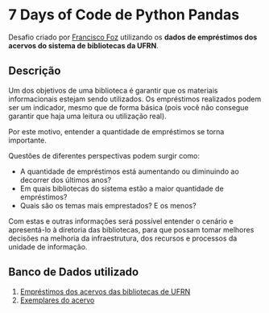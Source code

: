 # 7 Days of Code de Python Pandas

Desafio criado por [Francisco Foz](https://github.com/FranciscoFoz) utilizando os **dados de empréstimos dos acervos do sistema de bibliotecas da UFRN**.

## Descrição

Um dos objetivos de uma biblioteca é garantir que os materiais informacionais estejam sendo utilizados. Os empréstimos realizados podem ser um indicador, mesmo que de forma básica (pois você não consegue garantir que haja uma leitura ou utilização real).  
  
Por este motivo, entender a quantidade de empréstimos se torna importante.  
  
Questões de diferentes perspectivas podem surgir como:  
  

-   A quantidade de empréstimos está aumentando ou diminuindo ao decorrer dos últimos anos?
-   Em quais bibliotecas do sistema estão a maior quantidade de empréstimos?
-   Quais são os temas mais emprestados? E os menos?

  
Com estas e outras informações será possível entender o cenário e apresentá-lo à diretoria das bibliotecas, para que possam tomar melhores decisões na melhoria da infraestrutura, dos recursos e processos da unidade de informação.

## Banco de Dados utilizado

1.  [Empréstimos dos acervos das bibliotecas de UFRN](https://empresas.alura.com.br/e3t/Ctc/I8+113/d2z6gD04/MWBktDwyxlCN3lFL5L5mlbRW4gSXWJ58WwhzMLtlTb5kvg0W50kH_H6lZ3nrW1rBP-18NMR1hW2vm4My5j3FjzN1J3d42skh_YN9cVWrKzmWjcN3rWlPNw5w7jW2b0Bn86cv-B7W6zGjjT52S7lfW77tmJR3ZD8r6VZnP2G3YwVYqW5vb0z66S5K-7W5B32Y87hP_H3W2j1gs38qfSnNW8GlF3Z8Vvt49W2GdKBd8kJZMpW4XrVp12C97NMW4VsXNW4KxBLnW4Yw_g72VhjwZW3_vBpG8ZzP1yW6fTNmz3JFw4NW5z8dwQ8HCJ0DVgrT5S6_QGwsW2TLzhq85SXmJW6rB0jf1xLLt1W7z73ND5rHrLlW27n6TP1DPQ0NN6fdVnh5tqCPW51c2Qk2WRS-2W8FSF5c8crf37W4TSSLc45L87yW6jjxYY5yVtGsW5J_1812hbS0BN6Nn1WBzz4bkdNx3q004)
2.  [Exemplares do acervo](https://empresas.alura.com.br/e3t/Ctc/I8+113/d2z6gD04/MWBktDwyxlCN3lFL5L5mlbRW4gSXWJ58WwhzMLtlTv5kvg0W5BWr2F6lZ3lFW6T73WQ352QGFW1R6bHr3Rvs5cN5rmfZb8CQjhW1dF2b93ZZmL6W3YxlCJ6W7DnBW9h9HRM2k2HH9W39yDts3vy7GMW4cYK-28dK0WhW1DvGVy57kY02W6RSYSP1sy-vXVzs6rf5vMpXWW1r_slD5Fs2RBW8zsFxM5WLS9kW6Q_MJz7wH9MjW8zvK-y2VVrTYW9cj5y29kGtc8Vr41wx5MWjhqW5Cttsz6FhWgPW7h0sKj4h_3P8W3_pCHv20TCjQW4mWhjr5tdpw9W2KzlT15yBWwTW524kXr5NPXLyW5qyzsC2jgcj_W3nsj2M81CG_pVL3LlD2j59jjW24t033526fCpW3vJ7h_4mYBt6W2gt-WY8j08wqW7tqRLL5gtPQCW5SVgWz1HT6fpW45vGZq4MKcMvW28cFM78ZrqkCW8xv0718Cv7nFd1YnRM04)
